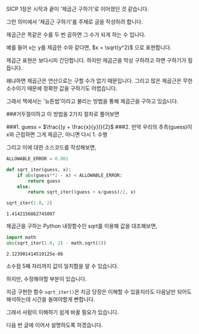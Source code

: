 SICP 1장은 시작과 끝이 '제곱근 구하기'로 이어졌던 것 같습니다.

그런 의미에서 '제곱근 구하기'를 주제로 글을 작성하려 합니다.

제곱근은 똑같은 수를 두 번 곱하면 그 수가 되게 하는 수 입니다.

예를 들어 x는 y를 제곱한 수와 같다면, $x = \sqrt{y^2}$ 으로 표현합니다.

제곱근 표현은 보다시피 간단합니다. 하지만 제곱근을 막상 구하려고 하면 구하기가 힘듭니다.

왜냐하면 제곱근은 연산으로는 구할 수가 없기 때문입니다. 그리고 많은 제곱근은 무한소수이기 때문에 정확한 값을 구하기도 어렵습니다.

그래서 책에서는 '뉴튼법'이라고 불리는 방법을 통해 제곱근을 구하고 있습니다.

###거두절미하고 이 방법을 2가지 절차로 풀어보면

###1. guess = $\frac{(y + \frac{x}{y})}{2}$
###2. 만약 우리의 추측(guess)이 x와 근접하면 그게 제곱근, 아니면 다시 1. 수행

그리고 이에 대한 소스코드를 작성해보면,


```python
ALLOWABLE_ERROR = 0.001

def sqrt_iter(guess, x):
    if abs(guess**2 - x) < ALLOWABLE_ERROR:
        return guess
    else:
        return sqrt_iter((guess + x/guess)/2, x)

sqrt_iter(1.0, 2)

```




    1.4142156862745097



제곱근을 구하는 Python 내장함수인 sqrt를 이용해 값을 대조해보면,


```python
import math
abs(sqrt_iter(1.0, 2) - math.sqrt(2))
```




    2.123901414519125e-06



소수점 5째 자리까지 값이 일치함을 알 수 있습니다.

하지만, 수정해야할 부분이 있습니다.

지금 구현한 함수 `sqrt_iter()`은 지금 당장은 이해할 수 있을지라도
다음날만 되어도 해석하는데 시간을 들여야할게 뻔합니다.

그래서 사람이 이해하기 쉽게 바꿀 필요가 있습니다.

다음 번 글에 이어서 설명하도록 하겠습니다.


```python

```
